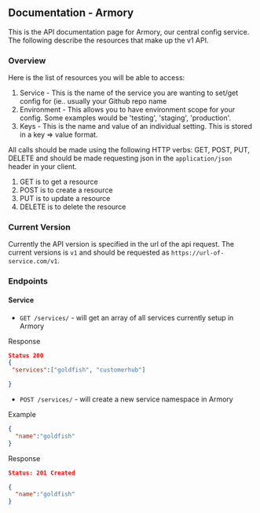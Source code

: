 ## Documentation - Armory
This is the API documentation page for Armory, our central config
service. The following describe the resources that make up the v1 API.

### Overview
Here is the list of resources you will be able to access:

1. Service - This is the name of the service you are wanting to set/get
config for (ie.. usually your Github repo name
2. Environment - This allows you to have environment scope for your
config. Some examples would be 'testing', 'staging', 'production'.
3. Keys - This is the name and value of an individual setting. This is
stored in a key => value format.


All calls should be made using the following HTTP verbs: GET, POST, PUT,
DELETE and should be made requesting json in the `application/json`
header in your client.

1. GET is to get a resource
2. POST is to create a resource
3. PUT is to update a resource
4. DELETE is to delete the resource

### Current Version
Currently the API version is specified in the url of the api request. The
current versions is `v1` and should be requested as
`https://url-of-service.com/v1`. 

### Endpoints

#### **Service**

* `GET /services/` - will get an array of all services currently setup in Armory

Response
```json
Status 200
{
 "services":["goldfish", "customerhub"]

}
```

* `POST /services/` - will create a new service namespace in Armory

Example
```json
{ 
  "name":"goldfish" 
}
```
Response
```json
Status: 201 Created

{
  "name":"goldfish"
}
```
